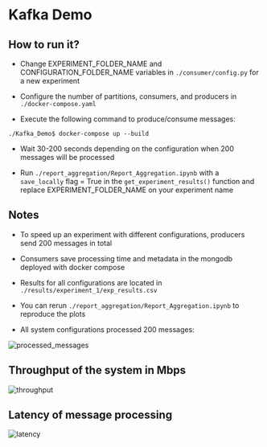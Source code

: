 # Kafka Demo

## How to run it?

* Change EXPERIMENT_FOLDER_NAME and CONFIGURATION_FOLDER_NAME variables in `./consumer/config.py` for a new experiment

* Configure the number of partitions, consumers, and producers in `./docker-compose.yaml`

* Execute the following command to produce/consume messages:
```shell
./Kafka_Demo$ docker-compose up --build
```

* Wait 30-200 seconds depending on the configuration when 200 messages will be processed

* Run `./report_aggregation/Report_Aggregation.ipynb` with a `save_locally` flag = True in the `get_experiment_results()` function and replace EXPERIMENT_FOLDER_NAME on your experiment name


## Notes

* To speed up an experiment with different configurations, producers send 200 messages in total

* Consumers save processing time and metadata in the mongodb deployed with docker compose

* Results for all configurations are located in `./results/experiment_1/exp_results.csv`

* You can rerun `./report_aggregation/Report_Aggregation.ipynb` to reproduce the plots

* All system configurations processed 200 messages:

![processed_messages](https://github.com/denysgerasymuk799/UCU_DE_Data_Streaming/assets/42843889/f3068cf6-5b17-4753-8e6f-b2df0b0ec720)


## Throughput of the system in Mbps

![throughput](https://github.com/denysgerasymuk799/UCU_DE_Data_Streaming/assets/42843889/d6c2ccdd-fa4a-4073-a02d-4f956bf575e9)


## Latency of message processing

![latency](https://github.com/denysgerasymuk799/UCU_DE_Data_Streaming/assets/42843889/92fb43b7-49a2-49a2-83a8-b4d1f081dde9)

